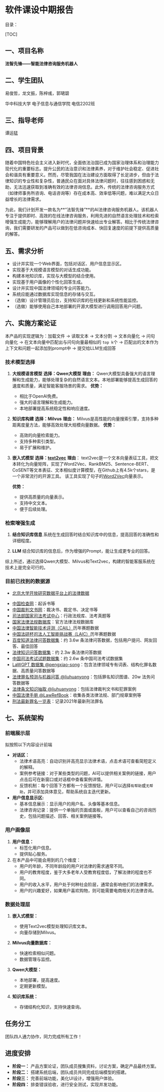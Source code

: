 # 软件课设中期报告

目录：

[TOC]

## 一、项目名称
**法智先锋——智能法律咨询服务机器人**

## 二、学生团队
易俊哲，龙文振，陈梓彧，郭珺碧

华中科技大学  电子信息与通信学院  电信2202班 

## 三、指导老师
谭运猛

## 四、项目背景
随着中国特色社会主义进入新时代，全面依法治国已成为国家治理体系和治理能力现代化的重要标志。提升公民的法治意识和法律素养，对于维护社会稳定、促进社会和谐具有重要意义。然而，尽管我国在法治建设方面取得了长足进步，但由于法律知识的专业性和复杂性，普通民众在面对具体法律问题时，往往感到困惑和无助，无法迅速获取到准确有效的法律咨询信息。此外，传统的法律咨询服务方式（如律师事务所咨询、电话咨询等）存在成本高、效率低等问题，难以满足大众日益增长的法律需求。

为此，我们计划开发一款名为**“法智先锋”**的AI法律咨询服务机器人。该机器人专注于提供即时、高效的在线法律咨询服务，利用先进的自然语言处理技术和检索增强生成能力，能够理解用户的法律问题并快速给出专业解答。相比于传统法律咨询，我们需要研发的产品可以做到在低咨询成本、快回复速度的前提下提供高质量的解答。

## 五、需求分析
- 设计并实现一个Web界面，包括对话区、用户信息显示区。
- 实现基于大规模语言模型的对话生成功能。
- 构建本地知识库，实现与大模型的结合使用。
- 实现基于用户画像的个性化回答生成。
- 设计并实现中国法律领域的专业问答能力。
- 系统应能通过数据库实现信息的存储与交互。
- （选做）设计管理员后台，支持知识库的在线更新和系统性能监控。
- （选做）能够使用自己本地部署的开源大模型进行调用回答用户问题。

## 六、实施方案论证

本产品的实现逻辑为：加载文件 -> 读取文本 -> 文本分割 -> 文本向量化 -> 问句向量化 -> 在文本向量中匹配出与问句向量最相似的 `top k`个 -> 匹配出的文本作为上下文和问题一起添加到prompt中 -> 提交给LLM生成回答

### 技术模型选择
1. **大规模语言模型** 
   **选择：Qwen大模型** 
   **理由：** Qwen大模型具备强大的语言理解和生成能力，能够处理复杂的自然语言文本。本地部署能够提高生成回答的速度和质量，满足智能客服场景的需求。 
   **优势：**

   - 相比于OpenAI免费。
   - 强大的语言理解和生成能力。
   - 本地部署提高系统稳定性和响应速度。

2. **知识库构建** 
   **选择：Milvus** 
   **理由：** Milvus是高性能的向量搜索引擎，支持多种距离度量方法，能够高效处理大规模向量数据。 
   **优势：**

   - 高效的向量检索能力。
   - 支持多种索引类型。
   - 易于扩展和维护。

3. **嵌入式模型** 
   **选择：[text2vec](https://github.com/shibing624/text2vec)**
   **理由**： text2vec是一个文本向量表征工具，把文本转化为向量矩阵，实现了Word2Vec、RankBM25、Sentence-BERT、CoSENT等文本表征、文本相似度计算模型，在Github上有4.5k个stars，是一个非常流行的开源工具。
   该工具实现了句子的[Word2Vec](https://github.com/shibing624/text2vec/blob/master/text2vec/word2vec.py)向量表示。

   **优势：**

   - 提供高质量的向量表示。
   - 支持中文文本。
   - 便于后续处理。

### 检索增强生成
1. **结合知识库信息** 
   系统在生成回答时结合知识库中的信息，提高回答的准确性和详细程度。

2. **LLM**
   结合知识库的信息后，作为增强的Prompt，能让生成更专业的回答。

综上所述，通过选择Qwen大模型、Milvus和Text2vec，构建的智能客服系统在技术上是完全可行的。

### 目前已找到的数据源

* [北京大学开放研究数据平台上的法律数据](https://opendata.pku.edu.cn/dataset.xhtml?persistentId=doi:10.18170/DVN/OLO4G8)

- [中国检查网](https://www.12309.gov.cn/12309/zjxflws/index.shtml)：起诉书等
- [中国裁判文书网](https://wenshu.court.gov.cn/)：裁决书、裁定书、决定书等
- [司法部国家司法考试中心](http://www.moj.gov.cn/jgsz/jgszzsdw/zsdwgjsfkszx/)：行政法规库、法考真题等
- [国家法律法规数据库](https://flk.npc.gov.cn/)：官方法律法规数据库
- [中国法律智能技术评测（CAIL）](http://cail.cipsc.org.cn/)历年赛题数据
- [中国法研杯司法人工智能挑战赛（LAIC）](https://laic.cjbdi.com/)历年赛题数据
- [百度知道法律问答数据集](https://www.heywhale.com/mw/dataset/5e953ca8e7ec38002d02fca7/content)：约 3.6w 条法律问答数据，包括用户提问、网友回答、最佳回答
- [法律知识问答数据集](https://aistudio.baidu.com/aistudio/datasetdetail/89457)：约 2.3w 条法律问答数据
- [中国司法考试试题数据集](https://jecqa.thunlp.org/)：约 2.6w 条中国司法考试数据集
- [LaWGPT 数据集 @pengxiao-song]()：包含法律领域专有词表、结构化罪名数据、高质量问答数据等
- [法律罪名预测与机器问答 @liuhuanyong](https://github.com/liuhuanyong/CrimeKgAssitant)：包括罪名知识图谱、20w 法务问答数据等
- [法律条文知识抽取 @liuhuanyong](https://github.com/liuhuanyong/LawCrimeMining)：包括法律裁判文书和犯罪案例
- [中国法律手册 @LawRefBook](https://github.com/LawRefBook/Laws)：收集各类法律法规、部门规章案例等
- [刑法最新罪名一览表](http://www.zuiming.net/51.html)：记录2021年最新刑法罪名

## 七、系统架构
### 前端展示层

拟按照以下内容设计前端

- **对话区：**
  * 法律术语高亮：自动识别并高亮显示法律术语，点击术语可查看简短定义的解释。
  * 案例参考链接：对于某些类型的问题，AI可以提供相关案例的链接，用户点击后可在新窗口或对话框中查看案例详情。
  * 反馈机制：每个回答下方都有一个反馈按钮，用户可以选择`有帮助`或`无帮助`，并可添加具体意见，帮助系统自主迭代更新。
- **用户信息显示区:**
  * 基本信息展示：显示用户的用户名、头像等基本信息。
  * 法律咨询记录：提供一个单独的页面或面板，用户可以查看自己的咨询历史，包括问题描述、回答、相关案例链接等。

### 用户画像层
1. **用户信息：**
   - 标签化用户信息。
   - 提供贴心服务。
2. 在本产品中可能会用到的几个维度：
   * 用户的年龄，不同年龄段的用户对法律的需求通常不同。
   * 用户的教育程度，鉴于大多老年人受教育程度低，了解法律的程度也不同。
   * 用户的收入水平，用户处于何种社会阶层，通常会影响他们的法律需求。
   * 用户的兴趣爱好，如果用户喜欢购物，则可能需要电商相关的法律咨询。

### 数据处理层
1. **嵌入式模型：**
   - 使用Text2vec模型处理知识库文本。
   - 向量存储到Milvus。

2. **Milvus向量数据库：**
   - 快速检索相似问题。
   - 数据管理与监控。

3. **Qwen大模型：**
   - 本地部署，提高速度。
   - 定期更新模型。

4. **知识库系统：**
   - 存储结构化知识，支持快速查询。

## 任务分工
团队四人通力协作，同力完成所有工作！

## 进度安排
- **阶段一：** 产品方案论证，团队成员搜集资料，讨论方案，确定产品最终方案。
- **阶段二：** 搭建系统后端，团队成员共同完成后端模型的搭建。
- **阶段三：** 完善前端功能，美化UI设计，增强用户体验。
- **阶段四：** 排查错误验收，进行安全测试，实现并发功能。

